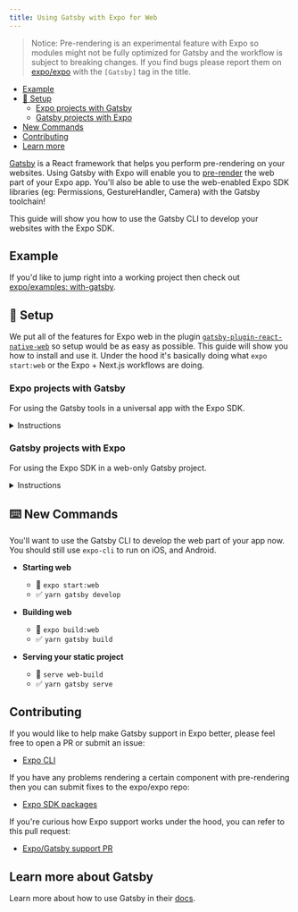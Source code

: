 ```yaml
---
title: Using Gatsby with Expo for Web
---
```


> Notice: Pre-rendering is an experimental feature with Expo so modules might not be fully optimized for Gatsby and the workflow is subject to breaking changes. If you find bugs please report them on [expo/expo](https://github.com/expo/expo/issues) with the `[Gatsby]` tag in the title.

- [Example](#example)
- [🏁 Setup](#-setup)
  - [Expo projects with Gatsby](#expo-projects-with-gatsby)
  - [Gatsby projects with Expo](#gatsby-projects-with-expo)
- [New Commands](#️-new-commands)
- [Contributing](#contributing)
- [Learn more](#learn-more-about-gatsby)

[Gatsby](https://www.gatsbyjs.org/) is a React framework that helps you perform pre-rendering on your websites.
Using Gatsby with Expo will enable you to [pre-render](https://www.netlify.com/blog/2016/11/22/prerendering-explained/) the web part of your Expo app. You'll also be able to use the web-enabled Expo SDK libraries (eg: Permissions, GestureHandler, Camera) with the Gatsby toolchain!

This guide will show you how to use the Gatsby CLI to develop your websites with the Expo SDK.

## Example

If you'd like to jump right into a working project then check out [expo/examples: with-gatsby](https://github.com/expo/examples/edit/master/with-gatsby/).

## 🏁 Setup

We put all of the features for Expo web in the plugin [`gatsby-plugin-react-native-web`](https://github.com/slorber/gatsby-plugin-react-native-web) so setup would be as easy as possible. This guide will show you how to install and use it. Under the hood it's basically doing what `expo start:web` or the Expo + Next.js workflows are doing.

### Expo projects with Gatsby

For using the Gatsby tools in a universal app with the Expo SDK.

<details><summary>Instructions</summary>
<p>
  
- Create a new project - `expo init --template blank`
- Install the plugin
  - **using yarn** - `yarn add gatsby-plugin-react-native-web`
  - using npm - `npm install --save gatsby-plugin-react-native-web`
- Create a `gatsby-config.js` and use the plugin - `touch gatsby-config.js`

  `gatsby-config.js`

  ```js
  module.exports = {
    plugins: [
      `gatsby-plugin-react-native-web`,
      /* ... */
    ],
  };
  ```

- Install the babel preset: `yarn add -D babel-preset-expo`

- Create a `babel.config.js` and use the Babel preset - `touch babel.config.js`

  `babel.config.js`

  ```js
  module.exports = {
    presets: ['babel-preset-expo'],
  };
  ```

- Add `/.cache` and `/public` to your `.gitignore`
- Run `yarn gatsby develop` to try it out!

</p>
</details>

### Gatsby projects with Expo

For using the Expo SDK in a web-only Gatsby project.

<details><summary>Instructions</summary>
<p>

- Create a new Gatsby project
  - Install the CLI - `npm install -g gatsby-cli`
  - Bootstrap - `gatsby new gatsby-site`
- Install the plugin
  - **using yarn** - `yarn add react-native-web gatsby-plugin-react-native-web`
  - using npm - `npm install --save react-native-web gatsby-plugin-react-native-web`
- Create a `gatsby-config.js` and use the plugin - `touch gatsby-config.js`

  `gatsby-config.js`

  ```js
  module.exports = {
    plugins: [
      `gatsby-plugin-react-native-web`,
      /* ... */
    ],
  };
  ```

- Install the babel preset
  - **using yarn** - `yarn add -D babel-preset-expo`
  - using npm - `npm install --save-dev babel-preset-expo`
- Create a `babel.config.js` and use the Babel preset - `touch babel.config.js`

  `babel.config.js`

  ```js
  module.exports = {
    presets: ['babel-preset-expo'],
  };
  ```

- Add `/.cache` and `/public` to your `.gitignore`
- Run `yarn gatsby develop` to try it out!
- [optional] You can now install other Expo modules:
  - Core packages: `yarn add expo`
  - Gestures: `yarn add react-native-gesture-handler`
  - hooks: `yarn add react-native-web-hooks`

</p>
</details>

## ⌨️ New Commands

You'll want to use the Gatsby CLI to develop the web part of your app now. You should still use `expo-cli` to run on iOS, and Android.

- **Starting web**

  - 🚫 `expo start:web`
  - ✅ `yarn gatsby develop`

- **Building web**

  - 🚫 `expo build:web`
  - ✅ `yarn gatsby build`

- **Serving your static project**
  - 🚫 `serve web-build`
  - ✅ `yarn gatsby serve`

## Contributing

If you would like to help make Gatsby support in Expo better, please feel free to open a PR or submit an issue:

- [Expo CLI][expo-cli]

If you have any problems rendering a certain component with pre-rendering then you can submit fixes to the expo/expo repo:

- [Expo SDK packages][expo-packages]

If you're curious how Expo support works under the hood, you can refer to this pull request:

- [Expo/Gatsby support PR](https://github.com/slorber/gatsby-plugin-react-native-web/pull/14)

## Learn more about Gatsby

Learn more about how to use Gatsby in their [docs](https://www.gatsbyjs.org/docs).

[expo-packages]: https://github.com/expo/expo/tree/master/packages
[expo-cli]: https://github.com/expo/expo-cli/
